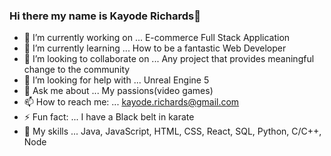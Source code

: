 ### Hi there my name is Kayode Richards👋
- 🔭 I’m currently working on ... E-commerce Full Stack Application
- 🌱 I’m currently learning ... How to be a fantastic Web Developer
- 👯 I’m looking to collaborate on ... Any project that provides meaningful change to the community
- 🤔 I’m looking for help with ... Unreal Engine 5
- 💬 Ask me about ... My passions(video games)
- 📫 How to reach me: ... kayode.richards@gmail.com
- ⚡ Fun fact: ... I have a Black belt in karate
- 🌱 My skills ... Java, JavaScript, HTML, CSS, React, SQL, Python, C/C++, Node  


